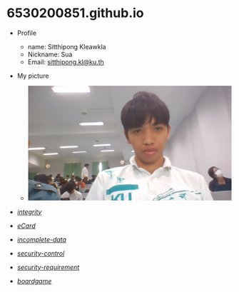 # 6530200851.github.io
- Profile
  - name: Sitthipong Kleawkla
  - Nickname: Sua
  - Email: sitthipong.kl@ku.th

- My picture
  - ![Me](image/WIN_25671130_14_02_22_Pro.jpg)

- *[integrity](https://6530200851.github.io/integrity)*
- *[eCard](https://6530200851.github.io/eCard)*
- *[incomplete-data](https://6530200851.github.io/incomplete-data)*
- *[security-control](https://6530200851.github.io/security-control)*
- *[security-requirement](https://6530200851.github.io/security-requirement)*
- *[boardgame](https://6530200851.github.io/boardgame)*
